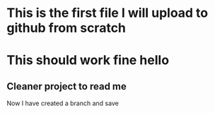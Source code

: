 # This is the first file I will upload to github from scratch
# This should work fine hello
## Cleaner project to read me
Now I have created a branch and save 